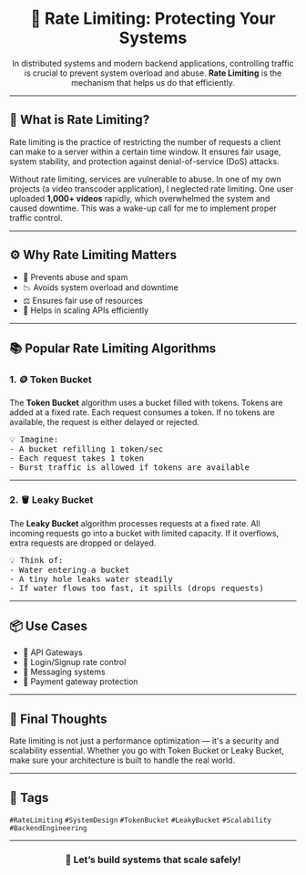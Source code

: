 <h1 align="center">🚦 Rate Limiting: Protecting Your Systems</h1>

<p align="center">
  In distributed systems and modern backend applications, controlling traffic is crucial to prevent system overload and abuse. <strong>Rate Limiting</strong> is the mechanism that helps us do that efficiently.
</p>

---

<h2>📌 What is Rate Limiting?</h2>

<p>
Rate limiting is the practice of restricting the number of requests a client can make to a server within a certain time window. It ensures fair usage, system stability, and protection against denial-of-service (DoS) attacks.
</p>

<p>
Without rate limiting, services are vulnerable to abuse. In one of my own projects (a video transcoder application), I neglected rate limiting. One user uploaded <strong>1,000+ videos</strong> rapidly, which overwhelmed the system and caused downtime. This was a wake-up call for me to implement proper traffic control.
</p>

---

<h2>⚙️ Why Rate Limiting Matters</h2>

<ul>
  <li>🔐 Prevents abuse and spam</li>
  <li>📉 Avoids system overload and downtime</li>
  <li>⚖️ Ensures fair use of resources</li>
  <li>🚀 Helps in scaling APIs efficiently</li>
</ul>

---

<h2>📚 Popular Rate Limiting Algorithms</h2>

<h3>1. 🪙 Token Bucket</h3>
<p>
The <strong>Token Bucket</strong> algorithm uses a bucket filled with tokens. Tokens are added at a fixed rate. Each request consumes a token. If no tokens are available, the request is either delayed or rejected.
</p>

<pre>
💡 Imagine:
- A bucket refilling 1 token/sec
- Each request takes 1 token
- Burst traffic is allowed if tokens are available
</pre>

---

<h3>2. 🪣 Leaky Bucket</h3>
<p>
The <strong>Leaky Bucket</strong> algorithm processes requests at a fixed rate. All incoming requests go into a bucket with limited capacity. If it overflows, extra requests are dropped or delayed.
</p>

<pre>
💡 Think of:
- Water entering a bucket
- A tiny hole leaks water steadily
- If water flows too fast, it spills (drops requests)
</pre>

---

<h2>📦 Use Cases</h2>

<ul>
  <li>🔁 API Gateways</li>
  <li>📱 Login/Signup rate control</li>
  <li>📡 Messaging systems</li>
  <li>🧾 Payment gateway protection</li>
</ul>

---

<h2>🧠 Final Thoughts</h2>

<p>
Rate limiting is not just a performance optimization — it's a security and scalability essential. Whether you go with Token Bucket or Leaky Bucket, make sure your architecture is built to handle the real world.
</p>

---

<h2>🧩 Tags</h2>

<p>
  <code>#RateLimiting</code> <code>#SystemDesign</code> <code>#TokenBucket</code> <code>#LeakyBucket</code> <code>#Scalability</code> <code>#BackendEngineering</code>
</p>

---

<h3 align="center">🔗 Let’s build systems that scale safely!</h3>
